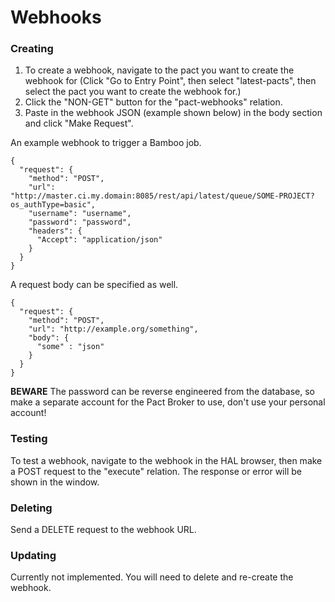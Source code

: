 # Webhooks

### Creating

1. To create a webhook, navigate to the pact you want to create the webhook for
(Click "Go to Entry Point", then select "latest-pacts", then select the pact you want to create the webhook for.)
2. Click the "NON-GET" button for the "pact-webhooks" relation.
3. Paste in the webhook JSON (example shown below) in the body section and click "Make Request".

An example webhook to trigger a Bamboo job.

    {
      "request": {
        "method": "POST",
        "url": "http://master.ci.my.domain:8085/rest/api/latest/queue/SOME-PROJECT?os_authType=basic",
        "username": "username",
        "password": "password",
        "headers": {
          "Accept": "application/json"
        }
      }
    }

A request body can be specified as well.

    {
      "request": {
        "method": "POST",
        "url": "http://example.org/something",
        "body": {
          "some" : "json"
        }
      }
    }

**BEWARE** The password can be reverse engineered from the database, so make a separate account for the Pact Broker to use, don't use your personal account!

### Testing

To test a webhook, navigate to the webhook in the HAL browser, then make a POST request to the "execute" relation. The response or error will be shown in the window.

### Deleting

Send a DELETE request to the webhook URL.

### Updating

Currently not implemented. You will need to delete and re-create the webhook.
